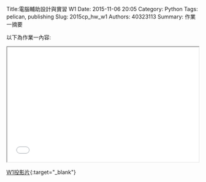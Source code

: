 Title:電腦輔助設計與實習  W1
Date: 2015-11-06 20:05
Category: Python
Tags: pelican, publishing
Slug: 2015cp_hw_w1
Authors: 40323113
Summary: 作業一摘要

以下為作業一內容:

<iframe src="40323113_cp_w1_p.html" width="500" height="300"></iframe>

[W1投影片](40323113_cp_w1_p.html){:target="_blank"}


